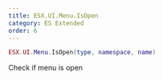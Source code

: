 ```yaml
---
title: ESX.UI.Menu.IsOpen
category: ES Extended
order: 6
---
```


```lua
ESX.UI.Menu.IsOpen(type, namespace, name)
```

Check if menu is open
